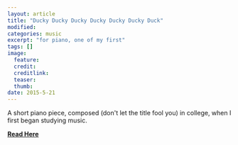 ```yaml
---
layout: article
title: "Ducky Ducky Ducky Ducky Ducky Ducky Duck"
modified:
categories: music
excerpt: "for piano, one of my first"
tags: []
image:
  feature: 
  credit: 
  creditlink: 
  teaser: 
  thumb:
date: 2015-5-21
---
```

A short piano piece, composed (don't let the title fool you) in college, when I first began studying music.

[**Read Here**](https://drive.google.com/file/d/0ByNSDE0eceDFbVJweFdZdVVGUzg/view?usp=sharing)
